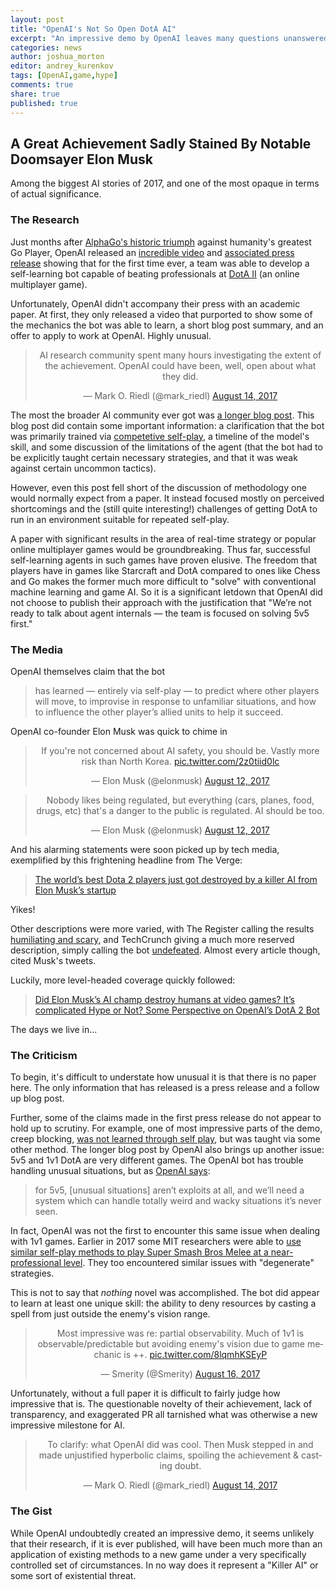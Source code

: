 ```yaml
---
layout: post
title: "OpenAI's Not So Open DotA AI"
excerpt: "An impressive demo by OpenAI leaves many questions unanswered."
categories: news
author: joshua_morton
editor: andrey_kurenkov
tags: [OpenAI,game,hype]
comments: true
share: true
published: true
---
```


## A Great Achievement Sadly Stained By Notable Doomsayer Elon Musk

Among the biggest AI stories of 2017, and one of the most opaque in terms of
actual significance. 

### The Research
Just months after [AlphaGo's historic
triumph](https://en.wikipedia.org/wiki/Future_of_Go_Summit) against humanity's
greatest Go Player, OpenAI released an [incredible
video](https://openai.com/the-international/) and [associated press
release](https://blog.openai.com/dota-2/) showing that for the first time ever,
a team was able to develop a self-learning bot capable of beating professionals
at [DotA II](https://en.wikipedia.org/wiki/Dota_2) (an online multiplayer game).

Unfortunately, OpenAI didn't accompany their press with an academic paper. At
first, they only released a video that purported to show some of the mechanics
the bot was able to learn, a short blog post summary, and an offer to apply to
work at OpenAI. Highly unusual. 

<blockquote class="twitter-tweet" data-lang="en" align="center"><p lang="en" dir="ltr">AI
research community spent many hours investigating the extent of the achievement.
OpenAI could have been, well, open about what they did.</p>&mdash; Mark O. Riedl
(@mark_riedl) <a
href="https://twitter.com/mark_riedl/status/897190855735480323?ref_src=twsrc%5Etfw">August
14, 2017</a></blockquote>
<script async src="https://platform.twitter.com/widgets.js"
charset="utf-8"></script>

The most the broader AI community ever got was [a longer blog
post](https://blog.openai.com/more-on-dota-2/). This blog post did contain some
important information: a clarification that the bot was primarily trained via [competetive self-play](https://blog.openai.com/competitive-self-play/),
a timeline of the model's skill, and some discussion of the limitations of the agent 
(that the bot had to be explicitly taught certain necessary strategies, and that it was 
weak against certain
uncommon tactics).

However, even this post fell short of the discussion of methodology one would
normally expect from a paper. It instead focused mostly on perceived shortcomings
and the (still quite interesting!) challenges of getting DotA to run in an
environment suitable for repeated self-play.

A paper with significant results in the area of real-time strategy or popular online
multiplayer games would be groundbreaking. Thus far, successful self-learning
agents in such games have proven elusive. The freedom that players
have in games like Starcraft and DotA compared to ones like Chess and Go makes
the former much more difficult to "solve" with conventional machine learning and
game AI. So it is a significant letdown that OpenAI did not choose to publish
their approach with the justification that "We’re not ready to talk about agent
internals — the team is focused on solving 5v5 first."

### The Media
OpenAI themselves claim that the bot

> has learned — entirely via self-play — to predict where other players will
> move, to improvise in response to unfamiliar situations, and how to influence
> the other player’s allied units to help it succeed.

OpenAI co-founder Elon Musk was quick to chime in

<blockquote class="twitter-tweet" data-lang="en" align="center"><p lang="en" dir="ltr">If
you&#39;re not concerned about AI safety, you should be. Vastly more risk than
North Korea. <a
href="https://t.co/2z0tiid0lc">pic.twitter.com/2z0tiid0lc</a></p>&mdash; Elon
Musk (@elonmusk) <a
href="https://twitter.com/elonmusk/status/896166762361704450?ref_src=twsrc%5Etfw">August
12, 2017</a></blockquote>
<blockquote class="twitter-tweet" data-lang="en" align="center"><p lang="en" dir="ltr">Nobody
likes being regulated, but everything (cars, planes, food, drugs, etc)
that&#39;s a danger to the public is regulated. AI should be too.</p>&mdash;
Elon Musk (@elonmusk) <a
href="https://twitter.com/elonmusk/status/896169801277517824?ref_src=twsrc%5Etfw">August
12, 2017</a></blockquote>

And his alarming statements were soon picked up by tech media, exemplified by
this frightening headline from The Verge:

>[The world’s best Dota 2 players just got destroyed by a killer AI from Elon
>Musk’s
>startup](https://www.theverge.com/2017/8/11/16137388/dota-2-dendi-open-ai-elon-musk)

Yikes!

Other descriptions were more varied, with The Register calling the results
[humiliating and
scary](https://www.theregister.co.uk/2017/08/12/openai_bot_beats_top_dota_2_players_in_surprise_match/),
and TechCrunch giving a much more reserved description, simply calling the bot
[undefeated](https://techcrunch.com/2017/08/12/openai-bot-remains-undefeated-against-worlds-greatest-dota-2-players/).
Almost every article though, cited Musk's tweets.

Luckily, more level-headed coverage quickly followed:

>[Did Elon Musk’s AI champ destroy humans at video games? It’s complicated
](https://www.theverge.com/2017/8/14/16143392/dota-ai-openai-bot-win-elon-musk)
>[Hype or Not? Some Perspective on OpenAI’s DotA 2
>Bot](http://www.wildml.com/2017/08/hype-or-not-some-perspective-on-openais-dota-2-bot/)

The days we live in...

### The Criticism

To begin, it's difficult to understate how unusual it is that there is no
paper here. The only information that has released is a press release and a
follow up blog post.

Further, some of the claims made in the first press release do not appear to
hold up to scrutiny. For example, one of most impressive parts of the demo,
creep blocking, [was not learned through self
play](https://news.ycombinator.com/item?id=15001521), but was taught via some
other method. The longer blog post by OpenAI also brings up another issue: 5v5
and 1v1 DotA are very different games. The OpenAI bot has trouble handling
unusual situations, but as [OpenAI says](https://blog.openai.com/more-on-dota-2/):

>for 5v5, [unusual situations] aren’t exploits at all, and we’ll need a system
>which can handle totally weird and wacky situations it’s never seen.

In fact, OpenAI was not the first to encounter this same issue when dealing with
1v1 games. Earlier in 2017 some MIT researchers were able to [use similar
self-play methods to play Super Smash Bros Melee at a near-professional
level](https://arxiv.org/pdf/1702.06230.pdf). They too encountered similar
issues with "degenerate" strategies. 

This is not to say that *nothing* novel was accomplished. The bot did appear to
learn at least one unique skill: the ability to deny resources by casting a
spell from just outside the enemy's vision range.

<blockquote class="twitter-tweet" data-conversation="none" data-lang="en" align="center"><p
lang="en" dir="ltr">Most impressive was re: partial observability. Much of 1v1
is observable/predictable but avoiding enemy&#39;s vision due to game mechanic
is ++. <a
href="https://t.co/8lqmhKSEyP">pic.twitter.com/8lqmhKSEyP</a></p>&mdash; Smerity
(@Smerity) <a
href="https://twitter.com/Smerity/status/897959521661759488?ref_src=twsrc%5Etfw">August
16, 2017</a></blockquote>

Unfortunately, without a full paper it is difficult to fairly judge how
impressive that is. The questionable novelty of their achievement, lack of
transparency, and exaggerated PR all tarnished what was otherwise a new
impressive milestone for AI.

<blockquote class="twitter-tweet" data-lang="en" align="center"><p lang="en" dir="ltr">To
clarify: what OpenAI did was cool. Then Musk stepped in and made unjustified
hyperbolic claims, spoiling the achievement &amp; casting doubt.</p>&mdash; Mark
O. Riedl (@mark_riedl) <a
href="https://twitter.com/mark_riedl/status/897190444957913088?ref_src=twsrc%5Etfw">August
14, 2017</a></blockquote>

### The Gist

While OpenAI undoubtedly created an impressive demo, it seems unlikely that
their research, if it is ever published, will have been much more than an
application of existing methods to a new game under a very specifically
controlled set of circumstances. In no way does it represent a "Killer AI" or
some sort of existential threat.

